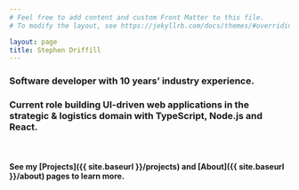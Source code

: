 ```yaml
---
# Feel free to add content and custom Front Matter to this file.
# To modify the layout, see https://jekyllrb.com/docs/themes/#overriding-theme-defaults

layout: page
title: Stephen Driffill
---
```


### Software developer with 10 years’ industry experience.

### Current role building UI-driven web applications in the strategic & logistics domain with **TypeScript**, **Node.js** and **React**.

<br>

#### See my [Projects]({{ site.baseurl }}/projects) and [About]({{ site.baseurl }}/about) pages to learn more.
